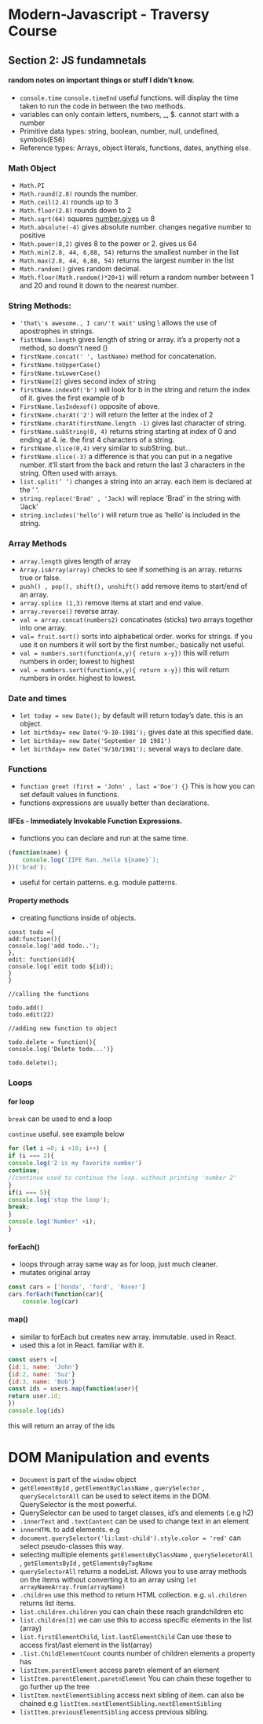 # Modern-Javascript - Traversy Course

## Section 2: JS fundamnetals
#### random notes on important things or stuff I didn't know.

- `console.time`  `console.timeEnd` useful functions. will display the time taken to run the code in between the two methods.
- variables can only contain letters, numbers, _, $. cannot start with a number
- Primitive data types: string, boolean, number, null, undefined, symbols(ES6)
- Reference types: Arrays, object literals, functions, dates, anything else.

### Math Object

- `Math.PI`
- `Math.round(2.8)` rounds the number.
- `Math.ceil(2.4)` rounds up to 3
- `Math.floor(2.8)` rounds down to 2
- `Math.sqrt(64)` squares [number.gives](http://number.gives) us 8
- `Math.absolute(-4)` gives absolute number. changes negative number to positive
- `Math.power(8,2)` gives 8 to the power or 2. gives us 64
- `Math.min(2.8, 44, 6,88, 54)` returns the smallest number in the list
- `Math.max(2.8, 44, 6,88, 54)` returns the largest number in the list
- `Math.random()` gives random decimal.
- `Math.floor(Math.random()*20+1)`  will return a random number between 1 and 20 and round it down to the nearest number.

### String Methods:

- `'that\'s awesome., I can/'t wait'`  using \ allows the use of apostrophes in strings.
- `fisttName.length` gives length of string or array. it’s a property not a method, so doesn't need ()
- `firstName.concat(' ', lastName)` method for concatenation.
- `firstName.toUpperCase()`
- `firstName.toLowerCase()`
- `firstName[2]` gives second index of string
- `firstName.indexOf('b')` will look for b in the string and return the index of it. gives the first example of b
- `FirstName.lasIndexof()` opposite of above.
- `firstName.charAt('2')` will return the letter at the index of 2
- `firstName.charAt(firstName.length -1)` gives last character of string.
- `firstName.subString(0, 4)` returns string starting at index of 0 and ending at 4. ie. the first 4 characters of a string.
- `firstName.slice(0,4)` very similar to subString.  but…
- `firstName.slice(-3)` a difference is that you can put in a negative number. it’ll start from the back and return the last 3 characters in the string.  Often used with arrays.
- `list.split(’ ‘)` changes a string into an array. each item is declared at the ‘ ‘.
- `string.replace('Brad' , 'Jack)` will replace ‘Brad’ in the string with ‘Jack’
- `string.includes('hello')` will return true as ‘hello’ is included in the string.

### Array Methods

- `array.length` gives length of array
- `Array.isArray(array)` checks to see if something is an array. returns true or false.
- `push() , pop(), shift(), unshift()` add remove items to start/end of an array.
- `array.splice (1,3)` remove items at start and end value.
- `array.reverse()` reverse array.
- `val = array.concat(numbers2)` concatinates (sticks) two arrays together into one array.
- `val= fruit.sort()` sorts into alphabetical order. works for strings. if you use it on numbers it will sort by the first number.; basically not useful.
- `val = numbers.sort(function(x,y){ return x-y})` this will return numbers in order; lowest to highest
- `val = numbers.sort(function(x,y){ return x-y})` this will return numbers in order. highest to lowest.

### Date and times

- `let today = new Date();` by default will return today’s date. this is an object.
- `let birthday= new Date('9-10-1981');` gives date at this specified date.
- `let birthday= new Date('September 10 1981')`
- `let birthday= new Date('9/10/1981');` several ways to declare date.

### Functions

- `function greet (first = 'John' , last ='Doe') {}` This is how you can set default values in functions.
- functions expressions are usually better than declarations.

#### IIFEs - Immediately Invokable Function Expressions.

- functions you can declare and run at the same time.

```jsx
(function(name) {
	console.log('IIFE Ran..hello ${name}`);
})('brad');
```

- useful for certain patterns. e.g. module patterns.

#### Property methods

- creating functions inside of objects.
```
const todo ={
add:function(){
console.log('add todo..');
},
edit: function(id){
console.log(`edit todo ${id});
}
}

//calling the functions

todo.add()
todo.edit(22)

//adding new function to object

todo.delete = function(){
console.log('Delete todo...')}

todo.delete();
```
### Loops

#### for loop

 `break` can be used to end a loop 

`continue` useful. see example below

```jsx
for (let i =0; i <10; i++) {
if (i === 2){
console.log('2 is my favorite number')
continue;
//continue used to continue the loop. without printing 'number 2'
}
if(i === 5){
console.log('stop the loop');
break;
}
console.log('Number' +i);
}

```

#### forEach()

- loops through array same way as for loop, just much cleaner.
- mutates original array

```jsx
const cars = ['honda', 'ford', 'Rover']
cars.forEach(function(car){
	console.log(car)
```

#### map()

- similar to forEach but creates new array. immutable. used in React.
- used this a lot in React. familiar with it.

```jsx
const users =[
{id:1, name: 'John'}
{id:2, name: 'Suz'}
{id:3, name: 'Bob'}
const ids = users.map(function(user){
return user.id;
})
console.log(ids)
```

this will return an array of the ids

# DOM Manipulation and events

- `Document` is part of the `window` object
- `getElementById` , `getElementByClassName` , `querySelector` , `querySecelctorAll` can be used to select items in the DOM. QuerySelector is the most powerful.
- QuerySelector can be used to target classes, id’s and elements (.e.g h2)
- `.innerText` and `.textContent` can be used to change text in an element
- `innerHTML` to add elements. e.g <span>
- `document.querySelector('li:last-child').style.color = 'red'` can select pseudo-classes this way.
- selecting multiple elements `getElementsByClassName` , `querySelecetorAll` , `getElementsById` , `getElementsByTagName`
- `querySelectorAll` returns a nodeList.  Allows you to use array methods on the items without converting it to an array using `let arrayNameArray.from(arrayName)`
- `.children` use this method to return HTML collection. e.g. `ul.children` returns list items.
- `list.children.children` you can chain these reach grandchildren etc
- `list.children[3]` we can use this to access specific elements in the list (array)
- `list.firstElementChild`, `list.lastElementChild` Can use these to access first/last element in the list(array)
- `.list.ChildElementCount` counts number of children elements a property has
- `listItem.parentElement` access paretn element of an element
- `listItem.parentElement.paretnElement` You can chain these together to go further up the tree
- `listItem.nextElementSibling` access next sibling of item. can also be chained e.g `listItem.nextElementSibling.nextElementSibling`
- `listItem.previousElementSibling` access previous sibling.
